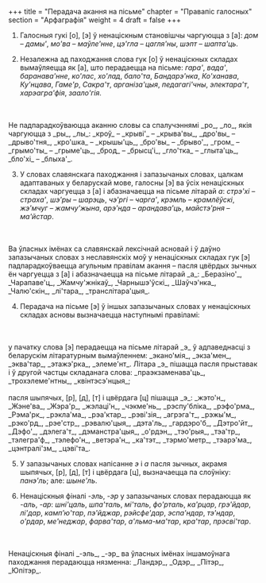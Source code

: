 +++
title = "Перадача акання на пісьме"
chapter = "Правапіс галосных"
section = "Арфаграфія"
weight = 4
draft = false
+++

1. Галосныя гукі [о], [э] ў ненаціскным становішчы чаргуюцца з [а]: _дом_ – _дамы'_, _мо'ва_ – _маўле'нне_, _цэ'гла_ – _цагля'ны_, _шэпт_ – _шапта'ць_.

2. Незалежна ад паходжання слова гук [о] ў ненаціскных складах вымаўляецца як [а], што перадаецца на пісьме: _гара'_, _вада'_, _баранава'нне_, _ко'лас_, _хо'лад_, _бало'та_, _Бандарэ'нка_, _Ко'ханава_, _Ку'нцава_, _Гаме'р_, _Сакра'т_, _арганіза'цыя_, _педагагі'чны_, _электара'т_, _харэагра'фія_, _заало'гія_.
<br>
<br>Не падпарадкоўваюцца аканню словы са спалучэннямі _ро_, _ло_, якія чаргуюцца з _ры_, _лы_: _кроў_ – _крыві'_ – _крыва'вы_, _дро'вы_ – _дрыво'тня_, _кро'шка_ – _крышы'ць_, _бро'вы_ – _брыво'_, _гром_ – _грымо'ты_ – _грыме'ць_, _брод_ – _брысц'і_, _гло'тка_ – _глыта'ць_, _бло'хі_ – _блыха'_.

3. У словах славянскага паходжання і запазычаных словах, цалкам адаптаваных у беларускай мове, галосны [э] ва ўсіх ненаціскных складах чаргуецца з [а] і абазначаецца на пісьме літарай _а_: _стрэ'хі_ – _страха'_, _шэ'ры_ – _шарэць_, _чэ'ргі_ – _чарга'_, _крэмль_ – _крамлёўскі_, _жэ'мчуг_ – _жамчу'жына_, _арэ'нда_ – _арандава'ць_, _майстэ'рня_ – _ма'йстар_.
<br>
<br>Ва ўласных імёнах са славянскай лексічнай асновай і ў даўно запазычаных словах з неславянскіх моў у ненаціскных складах гук [э] падпарадкоўваецца агульным правілам акання – пасля цвёрдых зычных ён чаргуецца з [а] і абазначаецца на пісьме літарай _а_: _Беразіно'_, _Чарапаве'ц_, _Жамчу'жнікаў_, _Чарнышэ'ўскі_, _Шаўчэ'нка_, _Чалю'скін_, _лі'тара_, _транслітара'цыя_.

4. Перадача на пісьме [э] ў іншых запазычаных словах у ненаціскных складах асновы вызначаецца наступнымі правіламі:
<br>
<br>у пачатку слова [э] перадаецца на пісьме літарай _э_ ў адпаведнасці з беларускім літаратурным вымаўленнем: _экано'мія_, _экза'мен_, _эква'тар_, _этажэ'рка_, _элеме'нт_. Літара _э_ пішацца пасля прыставак і ў другой частцы складанага слова: _праэкзаменава'ць_, _трохэлеме'нтны_, _квінтэсэ'нцыя_;
<br>
<br>пасля шыпячых, [р], [д], [т] і цвёрдага [ц] пішацца _э_: _жэто'н_, _Жэне'ва_, _Жэра'р_, _жэлаці'н_, _чэкме'нь_, _рэспу'бліка_, _рэфо'рма_, _Рэма'рк_, _рэкла'ма_, _рэа'ктар_, _рэві'зія_, _агрэга'т_, _рэжы'м_, _рэко'рд_, _рэе'стр_, _рэвалю'цыя_, _дэта'ль_, _гардэро'б_, _Дэтро'йт_, _Дэфо'_, _дэлега'т_, _дэманстра'цыя_, _о'рдэн_, _тэо'рыя_, _тэа'тр_, _тэлегра'ф_, _тэлефо'н_, _ветэра'н_, _ка'тэт_, _тэрмо'метр_, _тэарэ'ма_, _цэнтралі'зм_, _цэві'та_.

5. У запазычаных словах напісанне _э_ і _а_ пасля зычных, акрамя шыпячых, [р], [д], [т] і цвёрдага [ц], вызначаецца па слоўніку: _панэ'ль_; але: _шыне'ль_.

6. Ненаціскныя фіналі _-эль_, _-эр_ у запазычаных словах перадаюцца як _-аль_, _-ар_: _шні'цаль_, _шпа'таль_, _мі'таль_, _фо'рталь_, _ка'рцар_, _грэ'йдар_, _лі'дар_, _камп’ю'тар_, _пэ'йджар_, _рэйсфе'дар_, _эспа'ндар_, _тэ'ндар_, _о'рдар_, _ме'неджар_, _фарва'тар_, _а'льма-ма'тар_, _кра'тар_, _прэсві'тар_.
<br>
<br>Ненаціскныя фіналі _-эль_, _-эр_ ва ўласных імёнах іншамоўнага паходжання перадаюцца нязменна: _Ландэр_, _Одэр_, _Пітэр_, _Юпітэр_.